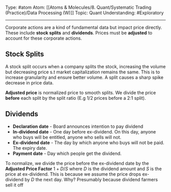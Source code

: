 Type: #atom
Atom: [[Atoms & Molecules/8. Quant/Systematic Trading (Practice)/Data Processing (W)]]
Topic: Quant
Understanding: #Exploratory 

----
Corporate actions are a kind of fundamental data but impact price directly. These include **stock splits** and **dividends**. Prices must be **adjusted** to account for these corporate actions.

## Stock Splits

A stock split occurs when a company splits the stock, increasing the volume but decreasing price s.t market capitalization remains the same. This is to increase granularity and ensure better volume. A split causes a sharp spike decrease in price data.

**Adjusted price** is normalized price to smooth splits. We divide the price **before** each split by the split ratio (E.g 1/2 prices before a 2:1 split).

## Dividends

* **Declaration date** - Board announces intention to pay dividend
* **In-dividend date** - One day before ex-dividend. On this day, anyone who buys will be entitled, anyone who sells will not.
* **Ex-dividend date** - The day by which anyone who buys will not be paid. The expiry date.
* **Payment date** - Day which people get the dividend.

To normalize, we divide the price before the ex-dividend date by the **Adjusted Price Factor** $1 + D/S$
where $D$ is the dividend amount and $S$ is the price at ex-dividend. This is because we assume the price drops ex-dividend by $D$ the next day. Why? Presumably because dividend farmers sell it off